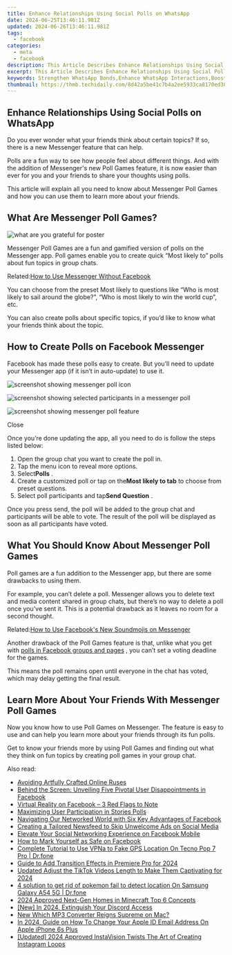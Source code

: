 ```yaml
---
title: Enhance Relationships Using Social Polls on WhatsApp
date: 2024-06-25T13:46:11.981Z
updated: 2024-06-26T13:46:11.981Z
tags:
  - facebook
categories:
  - meta
  - facebook
description: This Article Describes Enhance Relationships Using Social Polls on WhatsApp
excerpt: This Article Describes Enhance Relationships Using Social Polls on WhatsApp
keywords: Strengthen WhatsApp Bonds,Enhance WhatsApp Interactions,Boost WhatsApp Connections,Improve Relationships via Polls,Social Polls in WhatsApp,Foster WhatsApp Ties,Increase WhatsApp Bonding
thumbnail: https://thmb.techidaily.com/8d42a5be41c7b4a2ee5933ca8170ed38361404ba710cadb2872cd630ac7e122c.jpg
---
```


## Enhance Relationships Using Social Polls on WhatsApp

 Do you ever wonder what your friends think about certain topics? If so, there is a new Messenger feature that can help.

 Polls are a fun way to see how people feel about different things. And with the addition of Messenger's new Poll Games feature, it is now easier than ever for you and your friends to share your thoughts using polls.

 This article will explain all you need to know about Messenger Poll Games and how you can use them to learn more about your friends.

## What Are Messenger Poll Games?

![what are you grateful for poster](https://static1.makeuseofimages.com/wordpress/wp-content/uploads/2021/08/what-are-you-grateful-for-poster.jpg)

 Messenger Poll Games are a fun and gamified version of polls on the Messenger app. Poll games enable you to create quick “Most likely to” polls about fun topics in group chats.

 Related:[How to Use Messenger Without Facebook](https://www.makeuseof.com/tag/use-messenger-without-facebook/)

 You can choose from the preset Most likely to questions like “Who is most likely to sail around the globe?”, “Who is most likely to win the world cup”, etc.

 You can also create polls about specific topics, if you’d like to know what your friends think about the topic.

## How to Create Polls on Facebook Messenger

 Facebook has made these polls easy to create. But you’ll need to update your Messenger app (if it isn’t in auto-update) to use it.

![screenshot showing messenger poll icon](https://static1.makeuseofimages.com/wordpress/wp-content/uploads/2021/08/screenshot-showing-messenger-poll-icon.jpg)

![screenshot showing selected participants in a messenger poll](https://static1.makeuseofimages.com/wordpress/wp-content/uploads/2021/08/screenshot-showing-selected-participants-in-a-messenger-poll.jpg)

![screenshot showing messenger poll feature](https://static1.makeuseofimages.com/wordpress/wp-content/uploads/2021/08/screenshot-showing-messenger-poll-feature.jpg)

Close

 Once you’re done updating the app, all you need to do is follow the steps listed below:

1. Open the group chat you want to create the poll in.
2. Tap the menu icon to reveal more options.
3. Select**Polls** .
4. Create a customized poll or tap on the**Most likely to tab** to choose from preset questions.
5. Select poll participants and tap**Send Question** .

 Once you press send, the poll will be added to the group chat and participants will be able to vote. The result of the poll will be displayed as soon as all participants have voted.

## What You Should Know About Messenger Poll Games

 Poll games are a fun addition to the Messenger app, but there are some drawbacks to using them.

 For example, you can’t delete a poll. Messenger allows you to delete text and media content shared in group chats, but there’s no way to delete a poll once you’ve sent it. This is a potential drawback as it leaves no room for a second thought.

 Related:[How to Use Facebook's New Soundmojis on Messenger](https://www.makeuseof.com/how-to-use-facebook-soundmojis-messenger/)

 Another drawback of the Poll Games feature is that, unlike what you get with [polls in Facebook groups and pages](https://www.makeuseof.com/how-to-create-facebook-poll/) , you can’t set a voting deadline for the games.

 This means the poll remains open until everyone in the chat has voted, which may delay getting the final result.

## Learn More About Your Friends With Messenger Poll Games

 Now you know how to use Poll Games on Messenger. The feature is easy to use and can help you learn more about your friends through its fun polls.

 Get to know your friends more by using Poll Games and finding out what they think on fun topics by creating poll games in your group chat.


<ins class="adsbygoogle"
     style="display:block"
     data-ad-format="autorelaxed"
     data-ad-client="ca-pub-7571918770474297"
     data-ad-slot="1223367746"></ins>



<ins class="adsbygoogle"
     style="display:block"
     data-ad-client="ca-pub-7571918770474297"
     data-ad-slot="8358498916"
     data-ad-format="auto"
     data-full-width-responsive="true"></ins>

<span class="atpl-alsoreadstyle">Also read:</span>
<div><ul>
<li><a href="https://facebook.techidaily.com/avoiding-artfully-crafted-online-ruses/"><u>Avoiding Artfully Crafted Online Ruses</u></a></li>
<li><a href="https://facebook.techidaily.com/behind-the-screen-unveiling-five-pivotal-user-disappointments-in-facebook/"><u>Behind the Screen: Unveiling Five Pivotal User Disappointments in Facebook</u></a></li>
<li><a href="https://facebook.techidaily.com/virtual-reality-on-facebook-3-red-flags-to-note/"><u>Virtual Reality on Facebook – 3 Red Flags to Note</u></a></li>
<li><a href="https://facebook.techidaily.com/maximizing-user-participation-in-stories-polls/"><u>Maximizing User Participation in Stories Polls</u></a></li>
<li><a href="https://facebook.techidaily.com/navigating-our-networked-world-with-six-key-advantages-of-facebook/"><u>Navigating Our Networked World with Six Key Advantages of Facebook</u></a></li>
<li><a href="https://facebook.techidaily.com/creating-a-tailored-newsfeed-to-skip-unwelcome-ads-on-social-media/"><u>Creating a Tailored Newsfeed to Skip Unwelcome Ads on Social Media</u></a></li>
<li><a href="https://facebook.techidaily.com/elevate-your-social-networking-experience-on-facebook-mobile/"><u>Elevate Your Social Networking Experience on Facebook Mobile</u></a></li>
<li><a href="https://facebook.techidaily.com/how-to-mark-yourself-as-safe-on-facebook/"><u>How to Mark Yourself as Safe on Facebook</u></a></li>
<li><a href="https://fake-location.techidaily.com/complete-tutorial-to-use-vpna-to-fake-gps-location-on-tecno-pop-7-pro-drfone-by-drfone-virtual-android/"><u>Complete Tutorial to Use VPNa to Fake GPS Location On Tecno Pop 7 Pro | Dr.fone</u></a></li>
<li><a href="https://ai-video-editing.techidaily.com/guide-to-add-transition-effects-in-premiere-pro-for-2024/"><u>Guide to Add Transition Effects in Premiere Pro for 2024</u></a></li>
<li><a href="https://ai-editing-video.techidaily.com/updated-adjust-the-tiktok-videos-length-to-make-them-captivating-for-2024/"><u>Updated Adjust the TikTok Videos Length to Make Them Captivating for 2024</u></a></li>
<li><a href="https://change-location.techidaily.com/4-solution-to-get-rid-of-pokemon-fail-to-detect-location-on-samsung-galaxy-a54-5g-drfone-by-drfone-virtual-android/"><u>4 solution to get rid of pokemon fail to detect location On Samsung Galaxy A54 5G | Dr.fone</u></a></li>
<li><a href="https://visual-screen-recording.techidaily.com/2024-approved-next-gen-homes-in-minecraft-top-6-concepts/"><u>2024 Approved  Next-Gen Homes in Minecraft  Top 6 Concepts</u></a></li>
<li><a href="https://discord-videos.techidaily.com/new-in-2024-extinguish-your-discord-access/"><u>[New] In 2024, Extinguish Your Discord Access</u></a></li>
<li><a href="https://smart-video-creator.techidaily.com/new-which-mp3-converter-reigns-supreme-on-mac/"><u>New Which MP3 Converter Reigns Supreme on Mac?</u></a></li>
<li><a href="https://ios-unlock.techidaily.com/in-2024-guide-on-how-to-change-your-apple-id-email-address-on-apple-iphone-6s-plus-by-drfone-ios/"><u>In 2024, Guide on How To Change Your Apple ID Email Address On Apple iPhone 6s Plus</u></a></li>
<li><a href="https://instagram-videos.techidaily.com/updated-2024-approved-instavision-twists-the-art-of-creating-instagram-loops/"><u>[Updated] 2024 Approved  InstaVision Twists  The Art of Creating Instagram Loops</u></a></li>
</ul></div>
